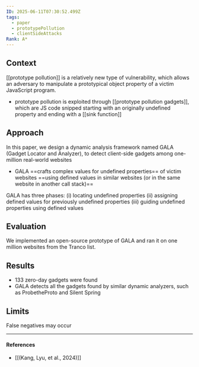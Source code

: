 ```yaml
---
ID: 2025-06-11T07:30:52.499Z
tags:
  - paper
  - prototypePollution
  - clientSideAttacks
Rank: A*
---
```

## Context

[[prototype pollution]] is a relatively new type of vulnerability, which allows an adversary to manipulate a prototypical object property of a victim JavaScript program.
- prototype pollution is exploited through [[prototype pollution gadgets]], which are JS code snipped starting with an originally undefined property and ending with a [[sink function]]

## Approach

In this paper, we design a dynamic analysis framework named GALA (Gadget Locator and Analyzer), to detect client-side gadgets among one-million real-world websites
- GALA ==crafts complex values for undefined properties== of victim websites ==using defined values in similar websites (or in the same website in another call stack)==

GALA has three phases:
(i) locating undefined properties
(ii) assigning defined values for previously undefined properties
(iii) guiding undefined properties using defined values

## Evaluation

We implemented an open-source prototype of GALA and ran it on one million websites from the Tranco list. 

## Results

- 133 zero-day gadgets were found
- GALA detects all the gadgets found by similar dynamic analyzers, such as ProbetheProto and Silent Spring

## Limits

False negatives may occur


---
#### References
- [[(Kang, Lyu, et al., 2024)]]
